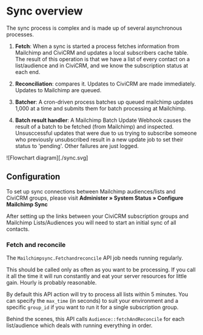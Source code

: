 # Sync overview

The sync process is complex and is made up of several asynchronous processes.

1. **Fetch**: When a sync is started a process fetches information from Mailchimp
   and CiviCRM and updates a local subscribers cache table. The result of this
   operation is that we have a list of every contact on a list/audience and in
   CiviCRM, and we know the subscription status at each end.

2. **Reconciliation**: compares it. Updates to CiviCRM are made immediately.
   Updates to Mailchimp are queued.

2. **Batcher**: A cron-driven process batches up queued mailchimp updates 1,000
   at a time and submits them for batch processing at Mailchimp.

3. **Batch result handler**: A Mailchimp Batch Update Webhook causes the result
   of a batch to be fetched (from Mailchimp) and inspected. Unsusccessful
   updates that were due to us trying to subscribe someone who previously
   unsubscribed result in a new update job to set their status to 'pending'.
   Other failures are just logged.

![Flowchart diagram][./sync.svg]

## Configuration

To set up sync connections between Mailchimp audiences/lists and CiviCRM
groups, please visit **Administer » System Status » Configure Mailchimp Sync**

After setting up the links between your CiviCRM subscription groups and
Mailchimp Lists/Audiences you will need to start an initial sync of all
contacts.

### Fetch and reconcile

The `Mailchimpsync.Fetchandreconcile` API job needs running regularly.

This should be called only as often as you want to be processing. If
you call it all the time it will run constantly and eat your server
resources for little gain. Hourly is probably reasonable.

By default this API action will try to process all lists within 5 minutes.
You can specify the `max_time` (in seconds) to suit your environment and
a specific `group_id` if you want to run it for a single subscription
group.

Behind the scenes, this API calls `Audience::fetchAndReconcile` for each
list/audience which deals with running everything in order.

